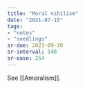 ```yaml
---
title: "Moral nihilism"
date: "2021-07-15"
tags:
- "notes"
- "seedlings"
sr-due: 2023-09-30
sr-interval: 140
sr-ease: 254
---
```


See [[Amoralism]].




